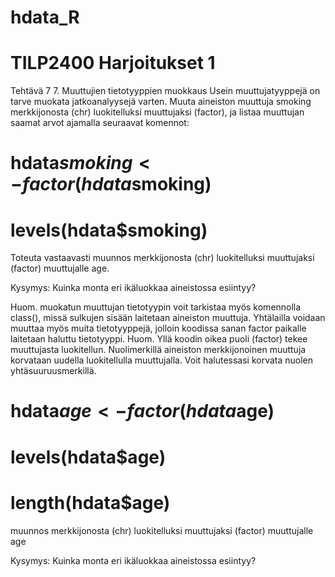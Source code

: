 # hdata_R
# TILP2400 Harjoitukset 1

Tehtävä 7
7. Muuttujien tietotyyppien muokkaus
Usein muuttujatyyppejä on tarve muokata jatkoanalyysejä varten. Muuta aineiston muuttuja
smoking merkkijonosta (chr) luokitelluksi muuttujaksi (factor), ja listaa muuttujan saamat
arvot ajamalla seuraavat komennot:
# hdata$smoking <- factor(hdata$smoking)
# levels(hdata$smoking)
Toteuta vastaavasti muunnos merkkijonosta (chr) luokitelluksi muuttujaksi (factor) muuttujalle age.

Kysymys: Kuinka monta eri ikäluokkaa aineistossa esiintyy?

Huom. muokatun muuttujan tietotyypin voit tarkistaa myös komennolla class(), missä sulkujen
sisään laitetaan aineiston muuttuja. Yhtälailla voidaan muuttaa myös muita tietotyyppejä,
jolloin koodissa sanan factor paikalle laitetaan haluttu tietotyyppi.
Huom. Yllä koodin oikea puoli (factor) tekee muuttujasta luokitellun. Nuolimerkillä aineiston
merkkijonoinen muuttuja korvataan uudella luokitellulla muuttujalla. Voit halutessasi korvata
nuolen yhtäsuuruusmerkillä.

# hdata$age <- factor(hdata$age)
# levels(hdata$age)
# length(hdata$age)

muunnos merkkijonosta (chr) luokitelluksi 
muuttujaksi (factor) muuttujalle age

Kysymys: Kuinka monta eri ikäluokkaa aineistossa esiintyy?


